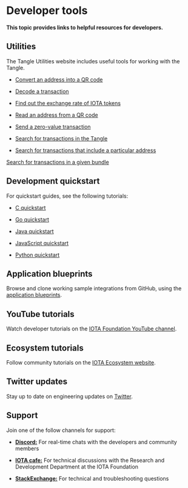 # Developer tools

**This topic provides links to helpful resources for developers.**

## Utilities

The Tangle Utilities website includes useful tools for working with the Tangle.

- [Convert an address into a QR code](https://utils.iota.org/qr-create)

- [Decode a transaction](https://utils.iota.org/transaction-decoder)

- [Find out the exchange rate of IOTA tokens](https://utils.iota.org/currency-conversion)

- [Read an address from a QR code](https://utils.iota.org/qr-scan)

- [Send a zero-value transaction](https://utils.iota.org/simple-transaction)

- [Search for transactions in the Tangle](https://utils.iota.org/)

- [Search for transactions that include a particular address](https://utils.iota.org/)

[Search for transactions in a given bundle](https://utils.iota.org/)

## Development quickstart

For quickstart guides, see the following tutorials:

- [C quickstart](root://client-libraries/1.0/getting-started/c-quickstart.md)

- [Go quickstart](root://client-libraries/1.0/getting-started/go-quickstart.md)

- [Java quickstart](root://client-libraries/1.0/getting-started/java-quickstart.md)

- [JavaScript quickstart](root://client-libraries/1.0/getting-started/js-quickstart.md)

- [Python quickstart](root://client-libraries/1.0/getting-started/python-quickstart.md)

## Application blueprints

Browse and clone working sample integrations from GitHub, using the [application blueprints](root://blueprints/0.1/introduction/overview.md).

## YouTube tutorials

Watch developer tutorials on the [IOTA Foundation YouTube channel](https://www.youtube.com/playlist?list=PLMbc46iGTB_TIkwgBrAMSi4NbjPKkxrr4).

## Ecosystem tutorials

Follow community tutorials on the [IOTA Ecosystem website](https://ecosystem.iota.org/).

## Twitter updates

Stay up to date on engineering updates on [Twitter](https://twitter.com/iota_dev).

## Support

Join one of the follow channels for support:

- [**Discord:**](https://discord.iota.org/) For real-time chats with the developers and community members

- [**IOTA cafe:**](https://iota.cafe/) For technical discussions with the Research and Development Department at the IOTA Foundation

- [**StackExchange:**](https://iota.stackexchange.com/) For technical and troubleshooting questions